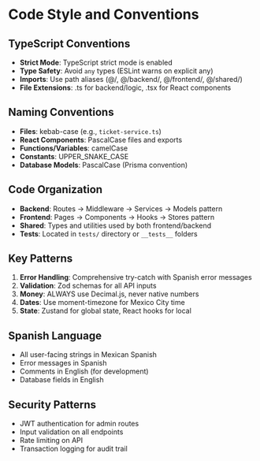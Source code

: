 # Code Style and Conventions

## TypeScript Conventions
- **Strict Mode**: TypeScript strict mode is enabled
- **Type Safety**: Avoid `any` types (ESLint warns on explicit any)
- **Imports**: Use path aliases (@/, @/backend/, @/frontend/, @/shared/)
- **File Extensions**: .ts for backend/logic, .tsx for React components

## Naming Conventions
- **Files**: kebab-case (e.g., `ticket-service.ts`)
- **React Components**: PascalCase files and exports
- **Functions/Variables**: camelCase
- **Constants**: UPPER_SNAKE_CASE
- **Database Models**: PascalCase (Prisma convention)

## Code Organization
- **Backend**: Routes → Middleware → Services → Models pattern
- **Frontend**: Pages → Components → Hooks → Stores pattern
- **Shared**: Types and utilities used by both frontend/backend
- **Tests**: Located in `tests/` directory or `__tests__` folders

## Key Patterns
1. **Error Handling**: Comprehensive try-catch with Spanish error messages
2. **Validation**: Zod schemas for all API inputs
3. **Money**: ALWAYS use Decimal.js, never native numbers
4. **Dates**: Use moment-timezone for Mexico City time
5. **State**: Zustand for global state, React hooks for local

## Spanish Language
- All user-facing strings in Mexican Spanish
- Error messages in Spanish
- Comments in English (for development)
- Database fields in English

## Security Patterns
- JWT authentication for admin routes
- Input validation on all endpoints
- Rate limiting on API
- Transaction logging for audit trail